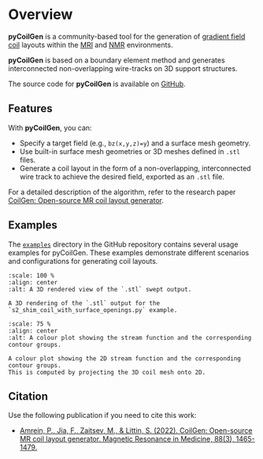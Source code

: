 # Overview

**pyCoilGen** is a community-based tool for the generation of [gradient field coil](https://mriquestions.com/gradient-coils.html) layouts within the
[MRI](https://en.wikipedia.org/wiki/Magnetic_resonance_imaging) and [NMR](https://en.wikipedia.org/wiki/Nuclear_magnetic_resonance) environments. 

**pyCoilGen** is based on a boundary element method and generates interconnected non-overlapping wire-tracks on 3D support structures.

The source code for **pyCoilGen** is available on [GitHub](https://github.com/kev-m/pyCoilGen).

## Features

With **pyCoilGen**, you can:

- Specify a target field (e.g., `bz(x,y,z)=y`) and a surface mesh geometry.
- Use built-in surface mesh geometries or 3D meshes defined in `.stl` files.
- Generate a coil layout in the form of a non-overlapping, interconnected wire track to achieve the desired field, exported as an `.stl` file.

For a detailed description of the algorithm, refer to the research paper [CoilGen: Open-source MR coil layout generator](https://onlinelibrary.wiley.com/doi/10.1002/mrm.29294).

## Examples

The [`examples`](https://github.com/kev-m/pyCoilGen/examples) directory in the GitHub repository contains several usage examples for pyCoilGen. These examples demonstrate different scenarios and configurations for generating coil layouts.

```{figure} figures/mesh_s2_shim_swept_3D_copper.png
:scale: 100 %
:align: center
:alt: A 3D rendered view of the `.stl` swept output.

A 3D rendering of the `.stl` output for the `s2_shim_coil_with_surface_openings.py` example.
```
```{figure} figures/plot_s2_shim_coil_2D.png
:scale: 75 %
:align: center
:alt: A colour plot showing the stream function and the corresponding contour groups.

A colour plot showing the 2D stream function and the corresponding contour groups. 
This is computed by projecting the 3D coil mesh onto 2D.
```

## Citation

Use the following publication if you need to cite this work:

- [Amrein, P., Jia, F., Zaitsev, M., & Littin, S. (2022). CoilGen: Open-source MR coil layout generator. Magnetic Resonance in Medicine, 88(3), 1465-1479.](https://onlinelibrary.wiley.com/doi/10.1002/mrm.29294)
